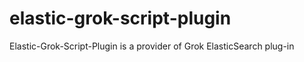 # elastic-grok-script-plugin
Elastic-Grok-Script-Plugin is a provider of Grok ElasticSearch plug-in
